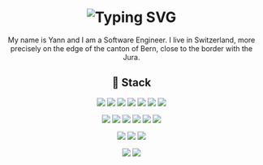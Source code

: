 <div align="center">
    <h1>
        <img src="https://readme-typing-svg.herokuapp.com?font=Jetbrains+mono&size=40&duration=3000&color=F4511E&center=true&vCenter=true&width=435&lines=Hey..+I'm+Yanover;This+is..;..my+Github..;" alt="Typing SVG"/>
    </h1>
</div>

<div align="center">
    <p>My name is Yann and I am a Software Engineer. I live in Switzerland, more precisely on the edge of the canton of Bern, close to the border with the Jura.</p>
</div>

<div align="center">
  <h2>🚀 Stack</h2>
  <p>
    <img src="https://img.shields.io/badge/TypeScript-3178C6?logo=typescript&logoColor=fff">
    <img src="https://img.shields.io/badge/Go-%2300ADD8.svg?&logo=go&logoColor=white">
    <img src="https://img.shields.io/badge/Python-3776AB?logo=python&logoColor=fff">
    <img src="https://img.shields.io/badge/JavaScript-F7DF1E?logo=javascript&logoColor=000">
    <img src="https://img.shields.io/badge/Scala-%23DC322F.svg?logo=scala&logoColor=white">
    <img src="https://img.shields.io/badge/Java-%23ED8B00.svg?logo=openjdk&logoColor=white">
    <img src="https://img.shields.io/badge/Bash-4EAA25?logo=gnubash&logoColor=fff"> 
  </p>
  <p>
    <img src="https://img.shields.io/badge/Nest.js-%23E0234E.svg?logo=nestjs&logoColor=white">
    <img src="https://img.shields.io/badge/Angular-%23DD0031.svg?logo=angular&logoColor=white">
    <img src="https://img.shields.io/badge/Flask-000?logo=flask&logoColor=fff">
    <img src="https://img.shields.io/badge/Node.js-6DA55F?logo=node.js&logoColor=white">
    <img src="https://img.shields.io/badge/Express.js-%23404d59.svg?logo=express&logoColor=%2361DAFB">
    <img src="https://img.shields.io/badge/Sass-C69?logo=sass&logoColor=fff">    
  </p>
  <p>
    <img src="https://img.shields.io/badge/GitLab-FC6D26?logo=gitlab&logoColor=fff">
    <img src="https://img.shields.io/badge/GitLab%20CI-FC6D26?logo=gitlab&logoColor=fff">
    <img src="https://img.shields.io/badge/GitHub_Actions-2088FF?logo=github-actions&logoColor=white">
  </p>
  <p>
    <img src="https://img.shields.io/badge/Kubernetes-326CE5?logo=kubernetes&logoColor=fff">
    <img src="https://img.shields.io/badge/Docker-2496ED?logo=docker&logoColor=fff">
  </p>
</div>
